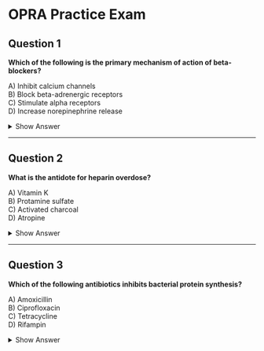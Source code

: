 # OPRA Practice Exam

## Question 1
**Which of the following is the primary mechanism of action of beta-blockers?**

A) Inhibit calcium channels  
B) Block beta-adrenergic receptors  
C) Stimulate alpha receptors  
D) Increase norepinephrine release  

<details>
  <summary>Show Answer</summary>
  **Answer:** B) Block beta-adrenergic receptors  
  **Explanation:** Beta-blockers work by blocking beta-adrenergic receptors, reducing heart rate and blood pressure, which is beneficial for conditions like hypertension and arrhythmias.
</details>

---

## Question 2
**What is the antidote for heparin overdose?**

A) Vitamin K  
B) Protamine sulfate  
C) Activated charcoal  
D) Atropine  

<details>
  <summary>Show Answer</summary>
  **Answer:** B) Protamine sulfate  
  **Explanation:** Protamine sulfate neutralizes the effects of heparin by binding to it and forming a stable complex.
</details>

---

## Question 3
**Which of the following antibiotics inhibits bacterial protein synthesis?**

A) Amoxicillin  
B) Ciprofloxacin  
C) Tetracycline  
D) Rifampin  

<details>
  <summary>Show Answer</summary>
  **Answer:** C) Tetracycline  
  **Explanation:** Tetracyclines inhibit bacterial protein synthesis by binding to the 30S ribosomal subunit, preventing the attachment of aminoacyl-tRNA.
</details>
